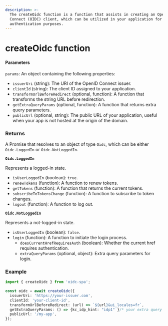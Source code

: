 ```yaml
---
description: >-
  The createOidc function is a function that assists in creating an OpenID
  Connect (OIDC) client, which can be utilized in your application for
  authentication purposes.
---
```


# createOidc function

#### Parameters

`params`: An object containing the following properties:

* `issuerUri` (string): The URI of the OpenID Connect issuer.
* `clientId` (string): The client ID assigned to your application.
* `transformUrlBeforeRedirect` (optional, function): A function that transforms the string URL before redirection.
* `getExtraQueryParams` (optional, function): A function that returns extra query parameters.
* `publicUrl` (optional, string): The public URL of your application, useful when your app is not hosted at the origin of the domain.



### Returns

A Promise that resolves to an object of type `Oidc`, which can be either `Oidc.LoggedIn` or `Oidc.NotLoggedIn`.

**`Oidc.LoggedIn`**

Represents a logged-in state.

* `isUserLoggedIn` (boolean): `true`.
* `renewTokens` (function): A function to renew tokens.
* `getTokens` (function): A function that returns the current tokens.
* `subscribeToTokensChange` (function): A function to subscribe to token changes.
* `logout` (function): A function to log out.

**`Oidc.NotLoggedIn`**

Represents a not-logged-in state.

* `isUserLoggedIn` (boolean): `false`.
* `login` (function): A function to initiate the login process.
  * `doesCurrentHrefRequiresAuth` (boolean): Whether the current href requires authentication.
  * `extraQueryParams` (optional, object): Extra query parameters for login.

### Example

```typescript
import { createOidc } from 'oidc-spa';

const oidc = await createOidc({
  issuerUri: 'https://your-issuer.com',
  clientId: 'your-client-id',
  transformUrlBeforeRedirect: (url) => `${url}&ui_locales=fr`,
  getExtraQueryParams: () => {kc_idp_hint: "idp1" }/* your extra query params */,
  publicUrl: '/my-app',
});
```

